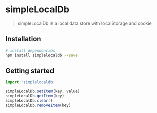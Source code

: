 # simpleLocalDb

> simpleLocalDb is a local data store with localStorage and cookie

## Installation

``` bash
# install dependencies
npm install simplelocaldb --save
```

## Getting started
``` javascript
import 'simplelocaldb'

simpleLocalDb.setItem(key, value)
simpleLocalDb.getItem(key)
simpleLocalDb.clear()
simpleLocalDb.removeItem(key)

```
